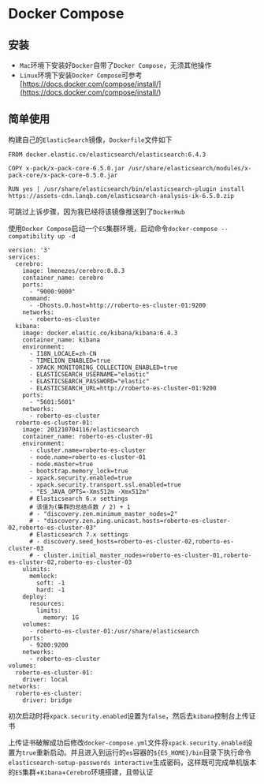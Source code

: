 # Docker Compose

## 安装

- `Mac`环境下安装好`Docker`自带了`Docker Compose`，无须其他操作
- `Linux`环境下安装`Docker Compose`可参考[https://docs.docker.com/compose/install/](<https://docs.docker.com/compose/install/>)

## 简单使用

构建自己的`ElasticSearch`镜像，`Dockerfile`文件如下

```
FROM docker.elastic.co/elasticsearch/elasticsearch:6.4.3

COPY x-pack/x-pack-core-6.5.0.jar /usr/share/elasticsearch/modules/x-pack-core/x-pack-core-6.5.0.jar

RUN yes | /usr/share/elasticsearch/bin/elasticsearch-plugin install https://assets-cdn.lanqb.com/elasticsearch-analysis-ik-6.5.0.zip
```

可跳过上诉步骤，因为我已经将该镜像推送到了`DockerHub`

使用`Docker Compose`启动一个`ES`集群环境，启动命令`docker-compose --compatibility up -d`

```
version: '3'
services:
  cerebro:
    image: lmenezes/cerebro:0.8.3
    container_name: cerebro
    ports:
      - "9000:9000"
    command:
      - -Dhosts.0.host=http://roberto-es-cluster-01:9200
    networks:
      - roberto-es-cluster
  kibana:
    image: docker.elastic.co/kibana/kibana:6.4.3
    container_name: kibana
    environment:
      - I18N_LOCALE=zh-CN
      - TIMELION_ENABLED=true
      - XPACK_MONITORING_COLLECTION_ENABLED=true
      - ELASTICSEARCH_USERNAME="elastic"
      - ELASTICSEARCH_PASSWORD="elastic"
      - ELASTICSEARCH_URL=http://roberto-es-cluster-01:9200
    ports:
      - "5601:5601"
    networks:
      - roberto-es-cluster
  roberto-es-cluster-01:
    image: 201210704116/elasticsearch
    container_name: roberto-es-cluster-01
    environment:
      - cluster.name=roberto-es-cluster
      - node.name=roberto-es-cluster-01
      - node.master=true
      - bootstrap.memory_lock=true
      - xpack.security.enabled=true
      - xpack.security.transport.ssl.enabled=true
      - "ES_JAVA_OPTS=-Xms512m -Xmx512m"
      # Elasticsearch 6.x settings
      # 该值为(集群的总结点数 / 2) + 1
      # - "discovery.zen.minimum_master_nodes=2"
      # - "discovery.zen.ping.unicast.hosts=roberto-es-cluster-02,roberto-es-cluster-03"
      # Elasticsearch 7.x settings
      # - discovery.seed_hosts=roberto-es-cluster-02,roberto-es-cluster-03
      # - cluster.initial_master_nodes=roberto-es-cluster-01,roberto-es-cluster-02,roberto-es-cluster-03
    ulimits:
      memlock:
        soft: -1
        hard: -1
    deploy:
      resources:
        limits:
          memory: 1G
    volumes:
      - roberto-es-cluster-01:/usr/share/elasticsearch
    ports:
      - 9200:9200
    networks:
      - roberto-es-cluster
volumes:
  roberto-es-cluster-01:
    driver: local
networks:
  roberto-es-cluster:
    driver: bridge
```

初次启动时将`xpack.security.enabled`设置为`false`，然后去`kibana`控制台上传证书

上传证书破解成功后修改`docker-compose.yml`文件将`xpack.security.enabled`设置为`true`重新启动。并且进入到运行的`es`容器的`${ES_HOME}/bin`目录下执行命令`elasticsearch-setup-passwords interactive`生成密码，这样既可完成单机版本的`ES`集群+`Kibana`+`Cerebro`环境搭建，且带认证